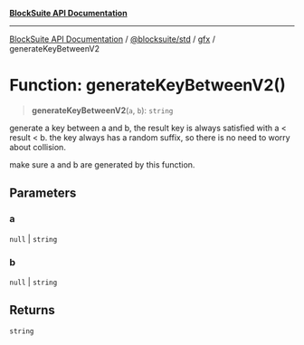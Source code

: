 [**BlockSuite API Documentation**](../../../../README.md)

***

[BlockSuite API Documentation](../../../../README.md) / [@blocksuite/std](../../README.md) / [gfx](../README.md) / generateKeyBetweenV2

# Function: generateKeyBetweenV2()

> **generateKeyBetweenV2**(`a`, `b`): `string`

generate a key between a and b, the result key is always satisfied with a < result < b.
the key always has a random suffix, so there is no need to worry about collision.

make sure a and b are generated by this function.

## Parameters

### a

`null` | `string`

### b

`null` | `string`

## Returns

`string`
